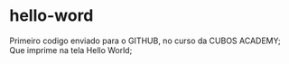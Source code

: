 # hello-word
Primeiro codigo enviado para o GITHUB, no curso da CUBOS ACADEMY;
Que imprime na tela Hello World;